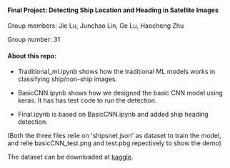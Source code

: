 #### Final Project: Detecting Ship Location and Heading in Satellite Images ####

Group members: Jie Lu, Junchao Lin, Ge Lu, Haocheng Zhu

Group number: 31

#### About this repo: ####

 - Traditional_ml.ipynb shows how the traditional ML models works in classifying ship/non-ship images.

 - BasicCNN.ipynb shows how we designed the basic CNN model using keras. It has has test code to run the detection.

 - Final.ipynb is based on BasicCNN.ipynb and added ship heading detection. 

(Both the three files relie on 'shipsnet.json' as dataset to train the model, and relie basicCNN_test.png and test.pbg repectively to show the demo)

The dataset can be downloaded at [kaggle](https://www.kaggle.com/rhammell/ships-in-satellite-imagery).
